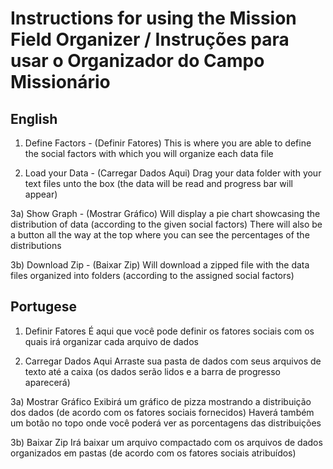 # Instructions for using the Mission Field Organizer / Instruções para usar o Organizador do Campo Missionário

## English
1) Define Factors - (Definir Fatores)
This is where you are able to define the social factors with which you will organize each data file

2) Load your Data - (Carregar Dados Aqui)
Drag your data folder with your text files unto the box (the data will be read and progress bar will appear)

3a) Show Graph - (Mostrar Gráfico)
Will display a pie chart showcasing the distribution of data (according to the given social factors)
There will also be a button all the way at the top where you can see the percentages of the distributions

3b) Download Zip - (Baixar Zip)
Will download a zipped file with the data files organized into folders (according to the assigned social factors)

## Portugese
1) Definir Fatores
É aqui que você pode definir os fatores sociais com os quais irá organizar cada arquivo de dados

2) Carregar Dados Aqui
Arraste sua pasta de dados com seus arquivos de texto até a caixa (os dados serão lidos e a barra de progresso aparecerá)

3a) Mostrar Gráfico
Exibirá um gráfico de pizza mostrando a distribuição dos dados (de acordo com os fatores sociais fornecidos)
Haverá também um botão no topo onde você poderá ver as porcentagens das distribuições

3b) Baixar Zip
Irá baixar um arquivo compactado com os arquivos de dados organizados em pastas (de acordo com os fatores sociais atribuídos)
